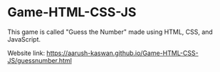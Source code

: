 # Game-HTML-CSS-JS
This game is called "Guess the Number" made using HTML, CSS, and JavaScript.

Website link:
https://aarush-kaswan.github.io/Game-HTML-CSS-JS/guessnumber.html
